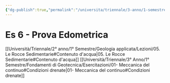```yaml
---
{"dg-publish":true,"permalink":"/universita/triennale/3-anno/1-semestre/fondamenti-di-geotecnica/esercitazioni/es-06-prova-edometrica/"}
---
```





# Es 6 - Prova Edometrica
[[Università/Triennale/2° anno/1° Semestre/Geologia applicata/Lezioni/05. Le Rocce Sedimentarie#Contenuto d'acqua\|05. Le Rocce Sedimentarie#Contenuto d'acqua]]
[[Università/Triennale/3° Anno/1° Semestre/Fondamenti di Geotecnica/Esercitazioni/01- Meccanica del continuo#Condizioni drenate\|01- Meccanica del continuo#Condizioni drenate]]

